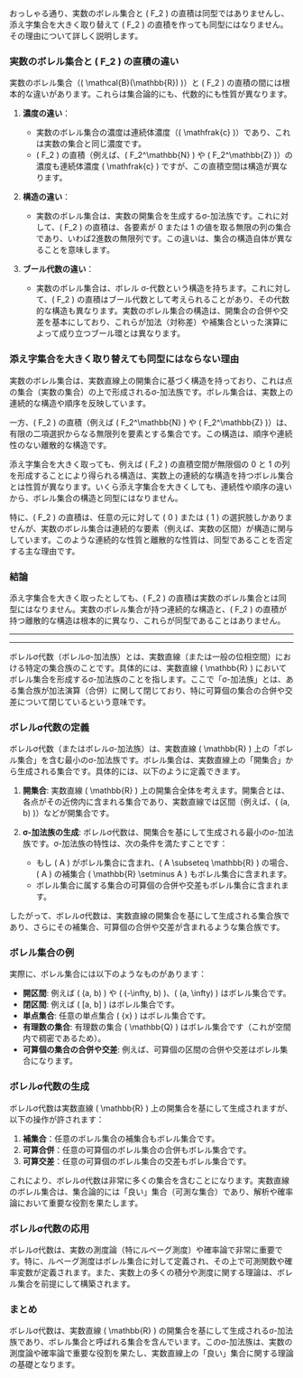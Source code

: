 おっしゃる通り、実数のボレル集合と \( F_2 \) の直積は同型ではありませんし、添え字集合を大きく取り替えて \( F_2 \) の直積を作っても同型にはなりません。その理由について詳しく説明します。

### 実数のボレル集合と \( F_2 \) の直積の違い

実数のボレル集合（\( \mathcal{B}(\mathbb{R}) \)）と \( F_2 \) の直積の間には根本的な違いがあります。これらは集合論的にも、代数的にも性質が異なります。

1. **濃度の違い**：
   - 実数のボレル集合の濃度は連続体濃度（\( \mathfrak{c} \)）であり、これは実数の集合と同じ濃度です。
   - \( F_2 \) の直積（例えば、\( F_2^\mathbb{N} \) や \( F_2^\mathbb{Z} \)）の濃度も連続体濃度 \( \mathfrak{c} \) ですが、この直積空間は構造が異なります。

2. **構造の違い**：
   - 実数のボレル集合は、実数の開集合を生成するσ-加法族です。これに対して、\( F_2 \) の直積は、各要素が 0 または 1 の値を取る無限の列の集合であり、いわば2進数の無限列です。この違いは、集合の構造自体が異なることを意味します。

3. **ブール代数の違い**：
   - 実数のボレル集合は、ボレル σ-代数という構造を持ちます。これに対して、\( F_2 \) の直積はブール代数として考えられることがあり、その代数的な構造も異なります。実数のボレル集合の構造は、開集合の合併や交差を基本にしており、これらが加法（対称差）や補集合といった演算によって成り立つブール環とは異なります。

### 添え字集合を大きく取り替えても同型にはならない理由

実数のボレル集合は、実数直線上の開集合に基づく構造を持っており、これは点の集合（実数の集合）の上で形成されるσ-加法族です。ボレル集合は、実数上の連続的な構造や順序を反映しています。

一方、\( F_2 \) の直積（例えば \( F_2^\mathbb{N} \) や \( F_2^\mathbb{Z} \)）は、有限の二項選択からなる無限列を要素とする集合です。この構造は、順序や連続性のない離散的な構造です。

添え字集合を大きく取っても、例えば \( F_2 \) の直積空間が無限個の 0 と 1 の列を形成することにより得られる構造は、実数上の連続的な構造を持つボレル集合とは性質が異なります。いくら添え字集合を大きくしても、連続性や順序の違いから、ボレル集合の構造と同型にはなりません。

特に、\( F_2 \) の直積は、任意の元に対して \( 0 \) または \( 1 \) の選択肢しかありませんが、実数のボレル集合は連続的な要素（例えば、実数の区間）が構造に関与しています。このような連続的な性質と離散的な性質は、同型であることを否定する主な理由です。

### 結論

添え字集合を大きく取ったとしても、\( F_2 \) の直積は実数のボレル集合とは同型にはなりません。実数のボレル集合が持つ連続的な構造と、\( F_2 \) の直積が持つ離散的な構造は根本的に異なり、これらが同型であることはありません。

---
---

ボレルσ代数（ボレルσ-加法族）とは、実数直線（または一般の位相空間）における特定の集合族のことです。具体的には、実数直線 \( \mathbb{R} \) においてボレル集合を形成するσ-加法族のことを指します。ここで「σ-加法族」とは、ある集合族が加法演算（合併）に関して閉じており、特に可算個の集合の合併や交差について閉じているという意味です。

### ボレルσ代数の定義

ボレルσ代数（またはボレルσ-加法族）は、実数直線 \( \mathbb{R} \) 上の「ボレル集合」を含む最小のσ-加法族です。ボレル集合は、実数直線上の「開集合」から生成される集合です。具体的には、以下のように定義できます。

1. **開集合**: 実数直線 \( \mathbb{R} \) 上の開集合全体を考えます。開集合とは、各点がその近傍内に含まれる集合であり、実数直線では区間（例えば、\( (a, b) \)）などが開集合です。

2. **σ-加法族の生成**: ボレルσ代数は、開集合を基にして生成される最小のσ-加法族です。σ-加法族の特性は、次の条件を満たすことです：
   - もし \( A \) がボレル集合に含まれ、\( A \subseteq \mathbb{R} \) の場合、\( A \) の補集合 \( \mathbb{R} \setminus A \) もボレル集合に含まれます。
   - ボレル集合に属する集合の可算個の合併や交差もボレル集合に含まれます。

したがって、ボレルσ代数は、実数直線の開集合を基にして生成される集合族であり、さらにその補集合、可算個の合併や交差が含まれるような集合族です。

### ボレル集合の例

実際に、ボレル集合には以下のようなものがあります：

- **開区間**: 例えば \( (a, b) \) や \( (-\infty, b) \)、\( (a, \infty) \) はボレル集合です。
- **閉区間**: 例えば \( [a, b] \) はボレル集合です。
- **単点集合**: 任意の単点集合 \( \{x\} \) はボレル集合です。
- **有理数の集合**: 有理数の集合 \( \mathbb{Q} \) はボレル集合です（これが空間内で稠密であるため）。
- **可算個の集合の合併や交差**: 例えば、可算個の区間の合併や交差はボレル集合になります。

### ボレルσ代数の生成

ボレルσ代数は実数直線 \( \mathbb{R} \) 上の開集合を基にして生成されますが、以下の操作が許されます：
1. **補集合**：任意のボレル集合の補集合もボレル集合です。
2. **可算合併**：任意の可算個のボレル集合の合併もボレル集合です。
3. **可算交差**：任意の可算個のボレル集合の交差もボレル集合です。

これにより、ボレルσ代数は非常に多くの集合を含むことになります。実数直線のボレル集合は、集合論的には「良い」集合（可測な集合）であり、解析や確率論において重要な役割を果たします。

### ボレルσ代数の応用

ボレルσ代数は、実数の測度論（特にルベーグ測度）や確率論で非常に重要です。特に、ルベーグ測度はボレル集合に対して定義され、その上で可測関数や確率変数が定義されます。また、実数上の多くの積分や測度に関する理論は、ボレル集合を前提にして構築されます。

### まとめ

ボレルσ代数は、実数直線 \( \mathbb{R} \) の開集合を基にして生成されるσ-加法族であり、ボレル集合と呼ばれる集合を含んでいます。このσ-加法族は、実数の測度論や確率論で重要な役割を果たし、実数直線上の「良い」集合に関する理論の基礎となります。
